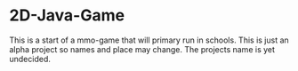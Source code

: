 2D-Java-Game
============

This is a start of a mmo-game that will primary run in schools.
This is just an alpha project so names and place may change.
The projects name is yet undecided.

